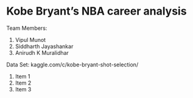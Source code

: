 # Kobe Bryant’s NBA career analysis

Team Members:
1. Vipul Munot
2. Siddharth Jayashankar
3. Anirudh K Muralidhar

Data Set: kaggle.com/c/kobe-bryant-shot-selection/
1. Item 1
2. Item 2
3. Item 3